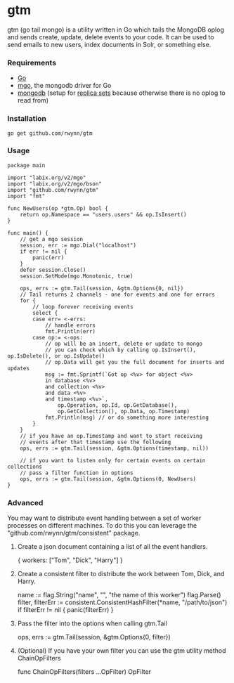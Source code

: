 gtm
===
gtm (go tail mongo) is a utility written in Go which tails the MongoDB oplog and sends create, update, delete events to your code.
It can be used to send emails to new users, index documents in Solr, or something else.

### Requirements ###
+ [Go](http://golang.org/doc/install)
+ [mgo](http://labix.org/mgo), the mongodb driver for Go
+ [mongodb](http://www.mongodb.org/) (setup for [replica sets](http://docs.mongodb.org/manual/tutorial/deploy-replica-set/) because otherwise there is no oplog to read from)

### Installation ###

	go get github.com/rwynn/gtm

### Usage ###
	
	package main
	
	import "labix.org/v2/mgo"
	import "labix.org/v2/mgo/bson"
	import "github.com/rwynn/gtm"
	import "fmt"

	func NewUsers(op *gtm.Op) bool {
		return op.Namespace == "users.users" && op.IsInsert()
	}

	func main() {
		// get a mgo session	
		session, err := mgo.Dial("localhost")
		if err != nil {
			panic(err)
		}
		defer session.Close()
		session.SetMode(mgo.Monotonic, true)
		
		ops, errs := gtm.Tail(session, &gtm.Options{0, nil})
		// Tail returns 2 channels - one for events and one for errors
		for {
			// loop forever receiving events	
			select {
			case err= <-errs:
				// handle errors
				fmt.Println(err)
			case op:= <-ops:
				// op will be an insert, delete or update to mongo
				// you can check which by calling op.IsInsert(), op.IsDelete(), or op.IsUpdate()
				// op.Data will get you the full document for inserts and updates
				msg := fmt.Sprintf(`Got op <%v> for object <%v> 
				in database <%v>
				and collection <%v>
				and data <%v>
				and timestamp <%v>`,
					op.Operation, op.Id, op.GetDatabase(),
					op.GetCollection(), op.Data, op.Timestamp)
				fmt.Println(msg) // or do something more interesting
			}
		}
		// if you have an op.Timestamp and want to start receiving
		// events after that timestamp use the following
		ops, errs := gtm.Tail(session, &gtm.Options(timestamp, nil))

		// if you want to listen only for certain events on certain collections
		// pass a filter function in options
		ops, errs := gtm.Tail(session, &gtm.Options(0, NewUsers)
	}


### Advanced ###

You may want to distribute event handling between a set of worker processes on different machines.
To do this you can leverage the "github.com/rwynn/gtm/consistent" package.  

1. Create a json document containing a list of all the event handlers.

	{ 
		workers: ["Tom", "Dick", "Harry"] 
	}

2. Create a consistent filter to distribute the work between Tom, Dick, and Harry.
	
	name := flag.String("name", "", "the name of this worker")
	flag.Parse()
	filter, filterErr := consistent.ConsistentHashFilter(*name, "/path/to/json")
	if filterErr != nil {
		panic(filterErr)
	}

3. Pass the filter into the options when calling gtm.Tail

	ops, errs := gtm.Tail(session, &gtm.Options{0, filter})

4. (Optional) If you have your own filter you can use the gtm utility method ChainOpFilters
	
	func ChainOpFilters(filters ...OpFilter) OpFilter
